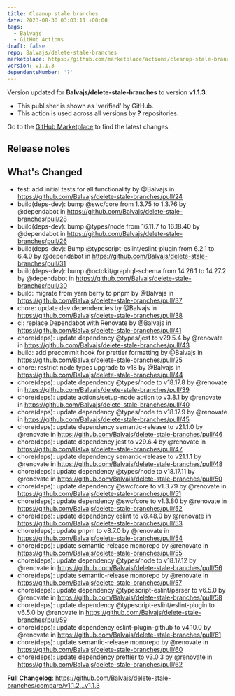 ```yaml
---
title: Cleanup stale branches
date: 2023-08-30 03:03:11 +00:00
tags:
  - Balvajs
  - GitHub Actions
draft: false
repo: Balvajs/delete-stale-branches
marketplace: https://github.com/marketplace/actions/cleanup-stale-branches
version: v1.1.3
dependentsNumber: '?'
---
```



Version updated for **Balvajs/delete-stale-branches** to version **v1.1.3**.
- This publisher is shown as 'verified' by GitHub.
- This action is used across all versions by **?** repositories.

Go to the [GitHub Marketplace](https://github.com/marketplace/actions/cleanup-stale-branches) to find the latest changes.

## Release notes

## What's Changed
* test: add initial tests for all functionality by @Balvajs in https://github.com/Balvajs/delete-stale-branches/pull/24
* build(deps-dev): bump @swc/core from 1.3.75 to 1.3.76 by @dependabot in https://github.com/Balvajs/delete-stale-branches/pull/28
* build(deps-dev): bump @types/node from 16.11.7 to 16.18.40 by @dependabot in https://github.com/Balvajs/delete-stale-branches/pull/26
* build(deps-dev): Bump @typescript-eslint/eslint-plugin from 6.2.1 to 6.4.0 by @dependabot in https://github.com/Balvajs/delete-stale-branches/pull/31
* build(deps-dev): bump @octokit/graphql-schema from 14.26.1 to 14.27.2 by @dependabot in https://github.com/Balvajs/delete-stale-branches/pull/30
* build: migrate from yarn berry to pnpm by @Balvajs in https://github.com/Balvajs/delete-stale-branches/pull/37
* chore: update dev dependencies by @Balvajs in https://github.com/Balvajs/delete-stale-branches/pull/38
* ci: replace Dependabot with Renovate by @Balvajs in https://github.com/Balvajs/delete-stale-branches/pull/41
* chore(deps): update dependency @types/jest to v29.5.4 by @renovate in https://github.com/Balvajs/delete-stale-branches/pull/43
* build: add precommit hook for prettier formatting by @Balvajs in https://github.com/Balvajs/delete-stale-branches/pull/25
* chore: restrict node types upgrade to v18 by @Balvajs in https://github.com/Balvajs/delete-stale-branches/pull/44
* chore(deps): update dependency @types/node to v18.17.8 by @renovate in https://github.com/Balvajs/delete-stale-branches/pull/39
* chore(deps): update actions/setup-node action to v3.8.1 by @renovate in https://github.com/Balvajs/delete-stale-branches/pull/40
* chore(deps): update dependency @types/node to v18.17.9 by @renovate in https://github.com/Balvajs/delete-stale-branches/pull/45
* chore(deps): update dependency semantic-release to v21.1.0 by @renovate in https://github.com/Balvajs/delete-stale-branches/pull/46
* chore(deps): update dependency jest to v29.6.4 by @renovate in https://github.com/Balvajs/delete-stale-branches/pull/47
* chore(deps): update dependency semantic-release to v21.1.1 by @renovate in https://github.com/Balvajs/delete-stale-branches/pull/48
* chore(deps): update dependency @types/node to v18.17.11 by @renovate in https://github.com/Balvajs/delete-stale-branches/pull/50
* chore(deps): update dependency @swc/core to v1.3.79 by @renovate in https://github.com/Balvajs/delete-stale-branches/pull/51
* chore(deps): update dependency @swc/core to v1.3.80 by @renovate in https://github.com/Balvajs/delete-stale-branches/pull/52
* chore(deps): update dependency eslint to v8.48.0 by @renovate in https://github.com/Balvajs/delete-stale-branches/pull/53
* chore(deps): update pnpm to v8.7.0 by @renovate in https://github.com/Balvajs/delete-stale-branches/pull/54
* chore(deps): update semantic-release monorepo by @renovate in https://github.com/Balvajs/delete-stale-branches/pull/55
* chore(deps): update dependency @types/node to v18.17.12 by @renovate in https://github.com/Balvajs/delete-stale-branches/pull/56
* chore(deps): update semantic-release monorepo by @renovate in https://github.com/Balvajs/delete-stale-branches/pull/57
* chore(deps): update dependency @typescript-eslint/parser to v6.5.0 by @renovate in https://github.com/Balvajs/delete-stale-branches/pull/58
* chore(deps): update dependency @typescript-eslint/eslint-plugin to v6.5.0 by @renovate in https://github.com/Balvajs/delete-stale-branches/pull/59
* chore(deps): update dependency eslint-plugin-github to v4.10.0 by @renovate in https://github.com/Balvajs/delete-stale-branches/pull/61
* chore(deps): update semantic-release monorepo by @renovate in https://github.com/Balvajs/delete-stale-branches/pull/60
* chore(deps): update dependency prettier to v3.0.3 by @renovate in https://github.com/Balvajs/delete-stale-branches/pull/62

**Full Changelog**: https://github.com/Balvajs/delete-stale-branches/compare/v1.1.2...v1.1.3

